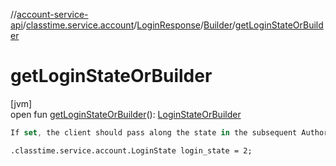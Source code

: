 //[account-service-api](../../../../index.md)/[classtime.service.account](../../index.md)/[LoginResponse](../index.md)/[Builder](index.md)/[getLoginStateOrBuilder](get-login-state-or-builder.md)

# getLoginStateOrBuilder

[jvm]\
open fun [getLoginStateOrBuilder](get-login-state-or-builder.md)(): [LoginStateOrBuilder](../../-login-state-or-builder/index.md)

```kotlin
If set, the client should pass along the state in the subsequent AuthorizationRequest.

```
`.classtime.service.account.LoginState login_state = 2;`
